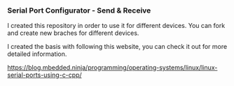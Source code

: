 ### Serial Port Configurator - Send & Receive

I created this repository in order to use it for different devices. You can
fork and create new braches for different devices.

I created the basis with following this website, you can check it out for more
detailed information.
 
https://blog.mbedded.ninja/programming/operating-systems/linux/linux-serial-ports-using-c-cpp/
